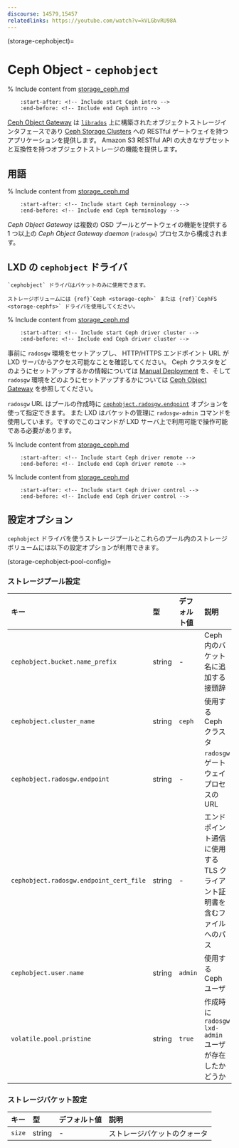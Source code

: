 ```yaml
---
discourse: 14579,15457
relatedlinks: https://youtube.com/watch?v=kVLGbvRU98A
---
```


(storage-cephobject)=
# Ceph Object - `cephobject`

% Include content from [storage_ceph.md](storage_ceph.md)
```{include} storage_ceph.md
    :start-after: <!-- Include start Ceph intro -->
    :end-before: <!-- Include end Ceph intro -->
```

[Ceph Object Gateway](https://docs.ceph.com/en/latest/radosgw/) は [`librados`](https://docs.ceph.com/en/latest/rados/api/librados-intro/) 上に構築されたオブジェクトストレージインタフェースであり [Ceph Storage Clusters](https://docs.ceph.com/en/latest/rados/) への RESTful ゲートウェイを持つアプリケーションを提供します。
Amazon S3 RESTful API の大きなサブセットと互換性を持つオブジェクトストレージの機能を提供します。

## 用語

% Include content from [storage_ceph.md](storage_ceph.md)
```{include} storage_ceph.md
    :start-after: <!-- Include start Ceph terminology -->
    :end-before: <!-- Include end Ceph terminology -->
```

*Ceph Object Gateway* は複数の OSD プールとゲートウェイの機能を提供する 1 つ以上の *Ceph Object Gateway daemon* (`radosgw`) プロセスから構成されます。

## LXD の `cephobject` ドライバ

```{note}
`cephobject` ドライバはバケットのみに使用できます。

ストレージボリュームには {ref}`Ceph <storage-ceph>` または {ref}`CephFS <storage-cephfs>` ドライバを使用してください。
```

% Include content from [storage_ceph.md](storage_ceph.md)
```{include} storage_ceph.md
    :start-after: <!-- Include start Ceph driver cluster -->
    :end-before: <!-- Include end Ceph driver cluster -->
```

事前に `radosgw` 環境をセットアップし、 HTTP/HTTPS エンドポイント URL が LXD サーバからアクセス可能なことを確認してください。
Ceph クラスタをどのようにセットアップするかの情報については [Manual Deployment](https://docs.ceph.com/en/latest/install/manual-deployment/) を、そして `radosgw` 環境をどのようにセットアップするかについては [Ceph Object Gateway](https://docs.ceph.com/en/latest/radosgw/) を参照してください。

`radosgw` URL はプールの作成時に [`cephobject.radosgw.endpoint`](storage-cephobject-pool-config) オプションを使って指定できます。
また LXD はバケットの管理に `radosgw-admin` コマンドを使用しています。ですのでこのコマンドが LXD サーバ上で利用可能で操作可能である必要があります。

% Include content from [storage_ceph.md](storage_ceph.md)
```{include} storage_ceph.md
    :start-after: <!-- Include start Ceph driver remote -->
    :end-before: <!-- Include end Ceph driver remote -->
```

% Include content from [storage_ceph.md](storage_ceph.md)
```{include} storage_ceph.md
    :start-after: <!-- Include start Ceph driver control -->
    :end-before: <!-- Include end Ceph driver control -->
```

## 設定オプション

`cephobject` ドライバを使うストレージプールとこれらのプール内のストレージボリュームには以下の設定オプションが利用できます。

(storage-cephobject-pool-config)=
### ストレージプール設定

キー                                    | 型     | デフォルト値 | 説明
:--                                     | :---   | :------      | :----------
`cephobject.bucket.name_prefix`         | string | -            | Ceph 内のバケット名に追加する接頭辞
`cephobject.cluster_name`               | string | `ceph`       | 使用する Ceph クラスタ
`cephobject.radosgw.endpoint`           | string | -            | `radosgw` ゲートウェイプロセスのURL
`cephobject.radosgw.endpoint_cert_file` | string | -            | エンドポイント通信に使用する TLS クライアント証明書を含むファイルへのパス
`cephobject.user.name`                  | string | `admin`      | 使用する Ceph ユーザ
`volatile.pool.pristine`                | string | `true`       | 作成時に `radosgw` `lxd-admin` ユーザが存在したかどうか

### ストレージバケット設定

キー   | 型     | デフォルト値 | 説明
:--    | :---   | :------      | :----------
`size` | string | -            | ストレージバケットのクォータ
